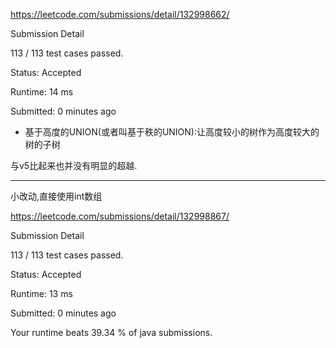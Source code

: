 https://leetcode.com/submissions/detail/132998662/

Submission Detail

113 / 113 test cases passed.

Status: Accepted

Runtime: 14 ms

Submitted: 0 minutes ago


* 基于高度的UNION(或者叫基于秩的UNION):让高度较小的树作为高度较大的树的子树

与v5比起来也并没有明显的超越.

***

小改动,直接使用int数组

https://leetcode.com/submissions/detail/132998867/

Submission Detail

113 / 113 test cases passed.

Status: Accepted

Runtime: 13 ms

Submitted: 0 minutes ago

Your runtime beats 39.34 % of java submissions.




